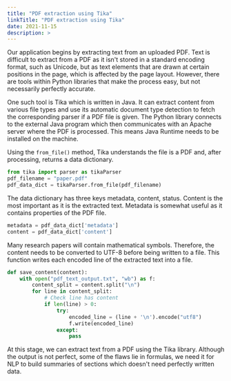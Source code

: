 ```yaml
---
title: "PDF extraction using Tika"
linkTitle: "PDF extraction using Tika"
date: 2021-11-15
description: >
---
```

Our application begins by extracting text from an uploaded PDF. Text is difficult to extract from a PDF as it isn't stored in a standard encoding format, such as Unicode, but as text elements that are drawn at certain positions in the page, which is affected by the page layout. However, there are tools within Python libraries that make the process easy, but not necessarily perfectly accurate.

One such tool is Tika which is written in Java. It can extract content from various file types and use its automatic document type detection to fetch the corresponding parser if a PDF file is given. The Python library connects to the external Java program which then communicates with an Apache server where the PDF is processed. This means Java Runtime needs to be installed on the machine.

Using the `from_file()` method, Tika understands the file is a PDF and, after processing, returns a data dictionary.
```python
from tika import parser as tikaParser
pdf_filename = "paper.pdf"
pdf_data_dict = tikaParser.from_file(pdf_filename)
```

The data dictionary has three keys metadata, content, status. Content is the most important as it is the extracted text. Metadata is somewhat useful as it contains properties of the PDF file.
```python
metadata = pdf_data_dict['metadata']
content = pdf_data_dict['content']
```

Many research papers will contain mathematical symbols. Therefore, the content needs to be converted to UTF-8 before being written to a file. This function writes each encoded line of the extracted text into a file.
```python
def save_content(content):
    with open("pdf_text_output.txt", "wb") as f:
        content_split = content.split("\n")
        for line in content_split:
            # Check line has content
            if len(line) > 0:
                try:
                    encoded_line = (line + '\n').encode("utf8")
                    f.write(encoded_line)
                except:
                    pass
```

At this stage, we can extract text from a PDF using the Tika library. Although the output is not perfect, some of the flaws lie in formulas, we need it for NLP to build summaries of sections which doesn't need perfectly written data.
